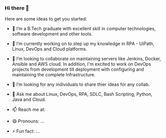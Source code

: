 ### Hi there 👋

<!--
**rishwanthrajaa/rishwanthrajaa** is a ✨ _special_ ✨ repository because its `README.md` (this file) appears on your GitHub profile.
-->
Here are some ideas to get you started:

- 🔭 I’m a B.Tech graduate with excellent skill in computer technologies, software development and other tools.
- 🌱 I’m currently working on to step up my knowledge in RPA - UiPath, Linux, DevOps and Cloud platforms. 
- 👯 I’m looking to collaborate on maintaining servers like Jenkins, Docker, Ansible and AWS cloud. In addition, I'm excited to work on DevOps projects from development till deployment with configuring and maintaining the complete Infrastructure. 
- 🤔 I’m looking for any individuals to share thier ideas for any collab.
- 💬 Ask me about Linux, DevOps, RPA, SDLC, Bash Scripting, Python, Java and Cloud.  
- 📫 Reach me at:


- 😄 Pronouns: ...
- ⚡ Fun fact: ...

